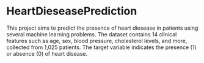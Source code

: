 # HeartDieseasePrediction
This project aims to predict the presence of heart diesease in patients using several machine learning problems. The dataset contains 14 clinical features such as age, sex, blood pressure, cholesterol levels, and more, collected from 1,025 patients. The target variable indicates the presence (1) or absence (0) of heart disease.

